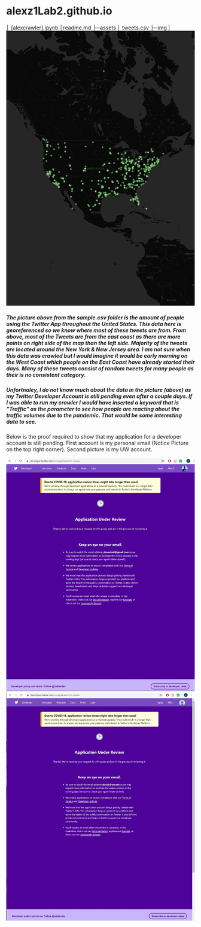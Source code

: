 <!DOCTYPE html>
<html>
  <head>
  </head>
  <body>

# alexz1Lab2.github.io
│ [alexcrawler].ipynb
│readme.md
├─assets
│      tweets.csv
├─img
|      <img src="sampledatalab2.png" alt="Here is the sample picture ">
<h5> The picture above from the sample.csv folder is the amount of people using the Twitter App throughout the United States. This data here is georeferenced so we know where most of these tweets are from. From above, most of the Tweets are from the east coast as there are more points on right side of the map than the left side. Majority of the tweets are located around the New York & New Jersey area. I am not sure when this data was crawled but I would imagine it would be early morning on the West Coast which people on the East Coast have already started their days. Many of these tweets consist of random tweets for many people as their is no consistent category. </h5>

<h5> Unfortnaley, I do not know much about the data in the picture (above) as my Twitter Developer Account is still pending even after a couple days. If I was able to run my crawler I would have inserted a keyword that is "Traffic" as the parameter to see how people are reacting about the traffic volumes due to the pandemic. That would be some interesting data to see. </h5>

<p> Below is the proof required to show that my application for a developer account is still pending. First account is my personal email (Notice Picture on the top right corner). Second picture is my UW account. </p>

<img src="Proof1.JPG" alt="Pending for Personal Email">

<img src="Proof2.JPG" alt="Pending for UW email">

  </body>
</html>
